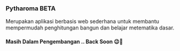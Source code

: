 ### Pytharoma BETA

Merupakan aplikasi berbasis web sederhana untuk membantu mempermudah penghitungan bangun dan belajar metematika dasar.

#### Masih Dalam Pengembangan .. Back Soon 😉🙏
